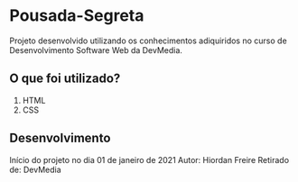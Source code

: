 # Pousada-Segreta
Projeto desenvolvido utilizando os conhecimentos adiquiridos no curso de Desenvolvimento Software Web da DevMedia. 

## O que foi utilizado?
1. HTML
2. CSS

## Desenvolvimento 
Início do projeto no dia 01 de janeiro de 2021
Autor: Hiordan Freire
Retirado de: DevMedia

